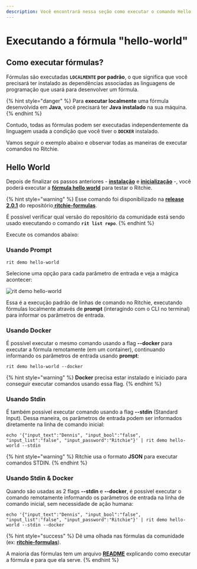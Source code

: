 ```yaml
---
description: Você encontrará nessa seção como executar o comando Hello World
---
```


# Executando a fórmula "hello-world"

## Como executar fórmulas?

Fórmulas são executadas **`LOCALMENTE` por padrão**, o que significa que você precisará ter instalado as dependências associadas as linguagens de programação que usará para desenvolver um fórmula. 

{% hint style="danger" %}
Para **executar localmente** uma fórmula desenvolvida em **Java**, você precisará ter **Java instalado** na sua máquina.
{% endhint %}

Contudo, todas as fórmulas podem ser executadas independentemente da linguagem usada a condição que você tiver o **`DOCKER`** instalado.

Vamos seguir o exemplo abaixo e observar todas as maneiras de executar comandos no Ritchie.

## Hello World

Depois de finalizar os passos anteriores -  [**instalação**](installation/) e [**inicialização**](initialization.md) -,  você poderá executar a [**fórmula hello world**](https://github.com/ZupIT/ritchie-formulas/tree/master/demo/hello-world) para testar o Ritchie.

{% hint style="warning" %}
Esse comando foi disponibilizado na [**release 2.0.1**](https://github.com/ZupIT/ritchie-formulas/releases) do repositório[ **ritchie-formulas**](https://github.com/ZupIT/ritchie-formulas).   
  
É possível verificar qual versão do repositório da comunidade está sendo usado executando o comando **`rit list repo`**.
{% endhint %}

Execute os comandos abaixo:

### Usando Prompt

```text
rit demo hello-world
```

Selecione uma opção para cada parâmetro de entrada e veja a mágica acontecer:

![rit demo hello-world](../.gitbook/assets/large-gif-1054x366-%20%281%29.gif)

Essa é a execução padrão de linhas de comando no Ritchie, executando fórmulas localmente através de **prompt** \(interagindo com o CLI no terminal\) para informar os parâmetros de entrada.

### Usando Docker

É possível executar o mesmo comando usando a flag **--docker** para executar a fórmula remotamente \(em um container\), continuando informando os parâmetros de entrada usando **prompt**:

```text
rit demo hello-world --docker
```

{% hint style="warning" %}
**Docker** precisa estar instalado e iniciado para conseguir executar comandos usando essa flag.
{% endhint %}

### Usando Stdin

É também possível executar comando usando a flag **--stdin** \(Standard Input\). Dessa maneira, os parâmetros de entrada podem ser informados diretamente na linha de comando inicial:

```
echo '{"input_text":"Dennis", "input_bool":"false", "input_list":"false", "input_password":"Ritchie"}' | rit demo hello-world --stdin
```

{% hint style="warning" %}
Ritchie usa o formato **JSON** para executar comandos STDIN.
{% endhint %}

### Usando Stdin & Docker

Quando são usadas as 2 flags **--stdin** e **--docker**, é possível executar o comando remotamente informando os parâmetros de entrada na linha de comando inicial, sem necessidade de ação humana:

```text
echo '{"input_text":"Dennis", "input_bool":"false", "input_list":"false", "input_password":"Ritchie"}' | rit demo hello-world --stdin --docker
```

{% hint style="success" %}
Dê uma olhada nas fórmulas da comunidade \(ex: [**ritchie-formulas**](https://github.com/ZupIT/ritchie-formulas)\). 

A maioria das fórmulas tem um arquivo [**README**](https://github.com/ZupIT/ritchie-formulas/tree/master/demo/hello-world) explicando como executar a fórmula e para que ela serve.
{% endhint %}

